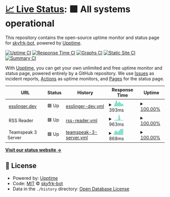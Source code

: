 # [📈 Live Status](https://status.esslinger.dev): <!--live status--> **🟩 All systems operational**

This repository contains the open-source uptime monitor and status page for [skyfrk-bot](https://status.esslinger.dev), powered by [Upptime](https://github.com/upptime/upptime).

[![Uptime CI](https://github.com/skyfrk-bot/upptime/workflows/Uptime%20CI/badge.svg)](https://github.com/skyfrk-bot/upptime/actions?query=workflow%3A%22Uptime+CI%22)
[![Response Time CI](https://github.com/skyfrk-bot/upptime/workflows/Response%20Time%20CI/badge.svg)](https://github.com/skyfrk-bot/upptime/actions?query=workflow%3A%22Response+Time+CI%22)
[![Graphs CI](https://github.com/skyfrk-bot/upptime/workflows/Graphs%20CI/badge.svg)](https://github.com/skyfrk-bot/upptime/actions?query=workflow%3A%22Graphs+CI%22)
[![Static Site CI](https://github.com/skyfrk-bot/upptime/workflows/Static%20Site%20CI/badge.svg)](https://github.com/skyfrk-bot/upptime/actions?query=workflow%3A%22Static+Site+CI%22)
[![Summary CI](https://github.com/skyfrk-bot/upptime/workflows/Summary%20CI/badge.svg)](https://github.com/skyfrk-bot/upptime/actions?query=workflow%3A%22Summary+CI%22)

With [Upptime](https://upptime.js.org), you can get your own unlimited and free uptime monitor and status page, powered entirely by a GitHub repository. We use [Issues](https://github.com/skyfrk-bot/upptime/issues) as incident reports, [Actions](https://github.com/skyfrk-bot/upptime/actions) as uptime monitors, and [Pages](https://status.esslinger.dev) for the status page.

<!--start: status pages-->
<!-- This summary is generated by Upptime (https://github.com/upptime/upptime) -->
<!-- Do not edit this manually, your changes will be overwritten -->
<!-- prettier-ignore -->
| URL | Status | History | Response Time | Uptime |
| --- | ------ | ------- | ------------- | ------ |
| <img alt="" src="https://favicons.githubusercontent.com/esslinger.dev" height="13"> [esslinger.dev](https://esslinger.dev) | 🟩 Up | [esslinger-dev.yml](https://github.com/skyfrk-bot/upptime/commits/HEAD/history/esslinger-dev.yml) | <details><summary><img alt="Response time graph" src="./graphs/esslinger-dev/response-time-week.png" height="20"> 393ms</summary><br><a href="https://status.esslinger.dev/history/esslinger-dev"><img alt="Response time 311" src="https://img.shields.io/endpoint?url=https%3A%2F%2Fraw.githubusercontent.com%2Fskyfrk-bot%2Fupptime%2FHEAD%2Fapi%2Fesslinger-dev%2Fresponse-time.json"></a><br><a href="https://status.esslinger.dev/history/esslinger-dev"><img alt="24-hour response time 280" src="https://img.shields.io/endpoint?url=https%3A%2F%2Fraw.githubusercontent.com%2Fskyfrk-bot%2Fupptime%2FHEAD%2Fapi%2Fesslinger-dev%2Fresponse-time-day.json"></a><br><a href="https://status.esslinger.dev/history/esslinger-dev"><img alt="7-day response time 393" src="https://img.shields.io/endpoint?url=https%3A%2F%2Fraw.githubusercontent.com%2Fskyfrk-bot%2Fupptime%2FHEAD%2Fapi%2Fesslinger-dev%2Fresponse-time-week.json"></a><br><a href="https://status.esslinger.dev/history/esslinger-dev"><img alt="30-day response time 336" src="https://img.shields.io/endpoint?url=https%3A%2F%2Fraw.githubusercontent.com%2Fskyfrk-bot%2Fupptime%2FHEAD%2Fapi%2Fesslinger-dev%2Fresponse-time-month.json"></a><br><a href="https://status.esslinger.dev/history/esslinger-dev"><img alt="1-year response time 312" src="https://img.shields.io/endpoint?url=https%3A%2F%2Fraw.githubusercontent.com%2Fskyfrk-bot%2Fupptime%2FHEAD%2Fapi%2Fesslinger-dev%2Fresponse-time-year.json"></a></details> | <details><summary><a href="https://status.esslinger.dev/history/esslinger-dev">100.00%</a></summary><a href="https://status.esslinger.dev/history/esslinger-dev"><img alt="All-time uptime 99.98%" src="https://img.shields.io/endpoint?url=https%3A%2F%2Fraw.githubusercontent.com%2Fskyfrk-bot%2Fupptime%2FHEAD%2Fapi%2Fesslinger-dev%2Fuptime.json"></a><br><a href="https://status.esslinger.dev/history/esslinger-dev"><img alt="24-hour uptime 100.00%" src="https://img.shields.io/endpoint?url=https%3A%2F%2Fraw.githubusercontent.com%2Fskyfrk-bot%2Fupptime%2FHEAD%2Fapi%2Fesslinger-dev%2Fuptime-day.json"></a><br><a href="https://status.esslinger.dev/history/esslinger-dev"><img alt="7-day uptime 100.00%" src="https://img.shields.io/endpoint?url=https%3A%2F%2Fraw.githubusercontent.com%2Fskyfrk-bot%2Fupptime%2FHEAD%2Fapi%2Fesslinger-dev%2Fuptime-week.json"></a><br><a href="https://status.esslinger.dev/history/esslinger-dev"><img alt="30-day uptime 99.96%" src="https://img.shields.io/endpoint?url=https%3A%2F%2Fraw.githubusercontent.com%2Fskyfrk-bot%2Fupptime%2FHEAD%2Fapi%2Fesslinger-dev%2Fuptime-month.json"></a><br><a href="https://status.esslinger.dev/history/esslinger-dev"><img alt="1-year uptime 99.98%" src="https://img.shields.io/endpoint?url=https%3A%2F%2Fraw.githubusercontent.com%2Fskyfrk-bot%2Fupptime%2FHEAD%2Fapi%2Fesslinger-dev%2Fuptime-year.json"></a></details>
| <img alt="" src="https://favicons.githubusercontent.com/null" height="13"> RSS Reader | 🟩 Up | [rss-reader.yml](https://github.com/skyfrk-bot/upptime/commits/HEAD/history/rss-reader.yml) | <details><summary><img alt="Response time graph" src="./graphs/rss-reader/response-time-week.png" height="20"> 963ms</summary><br><a href="https://status.esslinger.dev/history/rss-reader"><img alt="Response time 431" src="https://img.shields.io/endpoint?url=https%3A%2F%2Fraw.githubusercontent.com%2Fskyfrk-bot%2Fupptime%2FHEAD%2Fapi%2Frss-reader%2Fresponse-time.json"></a><br><a href="https://status.esslinger.dev/history/rss-reader"><img alt="24-hour response time 333" src="https://img.shields.io/endpoint?url=https%3A%2F%2Fraw.githubusercontent.com%2Fskyfrk-bot%2Fupptime%2FHEAD%2Fapi%2Frss-reader%2Fresponse-time-day.json"></a><br><a href="https://status.esslinger.dev/history/rss-reader"><img alt="7-day response time 963" src="https://img.shields.io/endpoint?url=https%3A%2F%2Fraw.githubusercontent.com%2Fskyfrk-bot%2Fupptime%2FHEAD%2Fapi%2Frss-reader%2Fresponse-time-week.json"></a><br><a href="https://status.esslinger.dev/history/rss-reader"><img alt="30-day response time 564" src="https://img.shields.io/endpoint?url=https%3A%2F%2Fraw.githubusercontent.com%2Fskyfrk-bot%2Fupptime%2FHEAD%2Fapi%2Frss-reader%2Fresponse-time-month.json"></a><br><a href="https://status.esslinger.dev/history/rss-reader"><img alt="1-year response time 431" src="https://img.shields.io/endpoint?url=https%3A%2F%2Fraw.githubusercontent.com%2Fskyfrk-bot%2Fupptime%2FHEAD%2Fapi%2Frss-reader%2Fresponse-time-year.json"></a></details> | <details><summary><a href="https://status.esslinger.dev/history/rss-reader">100.00%</a></summary><a href="https://status.esslinger.dev/history/rss-reader"><img alt="All-time uptime 100.00%" src="https://img.shields.io/endpoint?url=https%3A%2F%2Fraw.githubusercontent.com%2Fskyfrk-bot%2Fupptime%2FHEAD%2Fapi%2Frss-reader%2Fuptime.json"></a><br><a href="https://status.esslinger.dev/history/rss-reader"><img alt="24-hour uptime 100.00%" src="https://img.shields.io/endpoint?url=https%3A%2F%2Fraw.githubusercontent.com%2Fskyfrk-bot%2Fupptime%2FHEAD%2Fapi%2Frss-reader%2Fuptime-day.json"></a><br><a href="https://status.esslinger.dev/history/rss-reader"><img alt="7-day uptime 100.00%" src="https://img.shields.io/endpoint?url=https%3A%2F%2Fraw.githubusercontent.com%2Fskyfrk-bot%2Fupptime%2FHEAD%2Fapi%2Frss-reader%2Fuptime-week.json"></a><br><a href="https://status.esslinger.dev/history/rss-reader"><img alt="30-day uptime 100.00%" src="https://img.shields.io/endpoint?url=https%3A%2F%2Fraw.githubusercontent.com%2Fskyfrk-bot%2Fupptime%2FHEAD%2Fapi%2Frss-reader%2Fuptime-month.json"></a><br><a href="https://status.esslinger.dev/history/rss-reader"><img alt="1-year uptime 100.00%" src="https://img.shields.io/endpoint?url=https%3A%2F%2Fraw.githubusercontent.com%2Fskyfrk-bot%2Fupptime%2FHEAD%2Fapi%2Frss-reader%2Fuptime-year.json"></a></details>
| <img alt="" src="https://favicons.githubusercontent.com/null" height="13"> Teamspeak 3 Server | 🟩 Up | [teamspeak-3-server.yml](https://github.com/skyfrk-bot/upptime/commits/HEAD/history/teamspeak-3-server.yml) | <details><summary><img alt="Response time graph" src="./graphs/teamspeak-3-server/response-time-week.png" height="20"> 868ms</summary><br><a href="https://status.esslinger.dev/history/teamspeak-3-server"><img alt="Response time 1045" src="https://img.shields.io/endpoint?url=https%3A%2F%2Fraw.githubusercontent.com%2Fskyfrk-bot%2Fupptime%2FHEAD%2Fapi%2Fteamspeak-3-server%2Fresponse-time.json"></a><br><a href="https://status.esslinger.dev/history/teamspeak-3-server"><img alt="24-hour response time 1138" src="https://img.shields.io/endpoint?url=https%3A%2F%2Fraw.githubusercontent.com%2Fskyfrk-bot%2Fupptime%2FHEAD%2Fapi%2Fteamspeak-3-server%2Fresponse-time-day.json"></a><br><a href="https://status.esslinger.dev/history/teamspeak-3-server"><img alt="7-day response time 868" src="https://img.shields.io/endpoint?url=https%3A%2F%2Fraw.githubusercontent.com%2Fskyfrk-bot%2Fupptime%2FHEAD%2Fapi%2Fteamspeak-3-server%2Fresponse-time-week.json"></a><br><a href="https://status.esslinger.dev/history/teamspeak-3-server"><img alt="30-day response time 933" src="https://img.shields.io/endpoint?url=https%3A%2F%2Fraw.githubusercontent.com%2Fskyfrk-bot%2Fupptime%2FHEAD%2Fapi%2Fteamspeak-3-server%2Fresponse-time-month.json"></a><br><a href="https://status.esslinger.dev/history/teamspeak-3-server"><img alt="1-year response time 1057" src="https://img.shields.io/endpoint?url=https%3A%2F%2Fraw.githubusercontent.com%2Fskyfrk-bot%2Fupptime%2FHEAD%2Fapi%2Fteamspeak-3-server%2Fresponse-time-year.json"></a></details> | <details><summary><a href="https://status.esslinger.dev/history/teamspeak-3-server">100.00%</a></summary><a href="https://status.esslinger.dev/history/teamspeak-3-server"><img alt="All-time uptime 99.97%" src="https://img.shields.io/endpoint?url=https%3A%2F%2Fraw.githubusercontent.com%2Fskyfrk-bot%2Fupptime%2FHEAD%2Fapi%2Fteamspeak-3-server%2Fuptime.json"></a><br><a href="https://status.esslinger.dev/history/teamspeak-3-server"><img alt="24-hour uptime 100.00%" src="https://img.shields.io/endpoint?url=https%3A%2F%2Fraw.githubusercontent.com%2Fskyfrk-bot%2Fupptime%2FHEAD%2Fapi%2Fteamspeak-3-server%2Fuptime-day.json"></a><br><a href="https://status.esslinger.dev/history/teamspeak-3-server"><img alt="7-day uptime 100.00%" src="https://img.shields.io/endpoint?url=https%3A%2F%2Fraw.githubusercontent.com%2Fskyfrk-bot%2Fupptime%2FHEAD%2Fapi%2Fteamspeak-3-server%2Fuptime-week.json"></a><br><a href="https://status.esslinger.dev/history/teamspeak-3-server"><img alt="30-day uptime 100.00%" src="https://img.shields.io/endpoint?url=https%3A%2F%2Fraw.githubusercontent.com%2Fskyfrk-bot%2Fupptime%2FHEAD%2Fapi%2Fteamspeak-3-server%2Fuptime-month.json"></a><br><a href="https://status.esslinger.dev/history/teamspeak-3-server"><img alt="1-year uptime 99.97%" src="https://img.shields.io/endpoint?url=https%3A%2F%2Fraw.githubusercontent.com%2Fskyfrk-bot%2Fupptime%2FHEAD%2Fapi%2Fteamspeak-3-server%2Fuptime-year.json"></a></details>

<!--end: status pages-->

[**Visit our status website →**](https://status.esslinger.dev)

## 📄 License

- Powered by: [Upptime](https://github.com/upptime/upptime)
- Code: [MIT](./LICENSE) © [skyfrk-bot](https://status.esslinger.dev)
- Data in the `./history` directory: [Open Database License](https://opendatacommons.org/licenses/odbl/1-0/)
